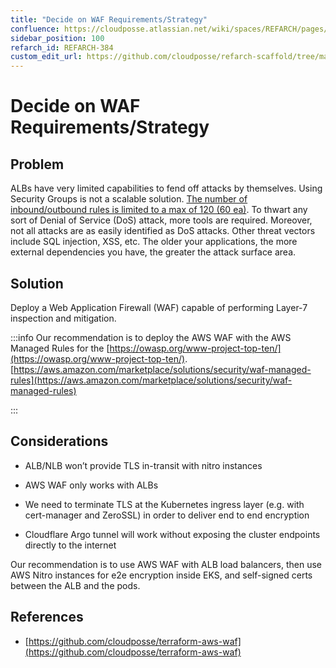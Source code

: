 ```yaml
---
title: "Decide on WAF Requirements/Strategy"
confluence: https://cloudposse.atlassian.net/wiki/spaces/REFARCH/pages/1176010839
sidebar_position: 100
refarch_id: REFARCH-384
custom_edit_url: https://github.com/cloudposse/refarch-scaffold/tree/main/docs/docs/fundamentals/design-decisions/foundational-platform/decide-on-waf-requirements-strategy.md
---
```


# Decide on WAF Requirements/Strategy

## Problem
ALBs have very limited capabilities to fend off attacks by themselves. Using Security Groups is not a scalable solution. [The number of inbound/outbound rules is limited to a max of 120 (60 ea)](https://docs.aws.amazon.com/vpc/latest/userguide/amazon-vpc-limits.html#vpc-limits-security-groups). To thwart any sort of Denial of Service (DoS) attack, more tools are required. Moreover, not all attacks are as easily identified as DoS attacks. Other threat vectors include SQL injection, XSS, etc. The older your applications, the more external dependencies you have, the greater the attack surface area.

## Solution
Deploy a Web Application Firewall (WAF) capable of performing Layer-7 inspection and mitigation.

:::info
Our recommendation is to deploy the AWS WAF with the AWS Managed Rules for the [https://owasp.org/www-project-top-ten/](https://owasp.org/www-project-top-ten/).
[https://aws.amazon.com/marketplace/solutions/security/waf-managed-rules](https://aws.amazon.com/marketplace/solutions/security/waf-managed-rules)

:::

## Considerations
- ALB/NLB won’t provide TLS in-transit with nitro  instances

- AWS WAF only works with ALBs

- We need to terminate TLS at the Kubernetes ingress layer (e.g. with cert-manager and ZeroSSL) in order to deliver end to end encryption

- Cloudflare Argo tunnel will work without exposing the cluster endpoints directly to the internet

Our recommendation is to use AWS WAF with ALB load balancers, then use AWS Nitro instances for e2e encryption inside EKS, and self-signed certs between the ALB and the pods.

## References
- [https://github.com/cloudposse/terraform-aws-waf](https://github.com/cloudposse/terraform-aws-waf)



